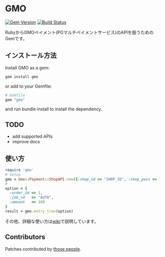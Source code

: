 GMO
====
[![Gem Version](https://badge.fury.io/rb/gmo.png)](https://rubygems.org/gems/gmo)
[![Build Status](https://travis-ci.org/t-k/gmo-payment-ruby.png)](https://travis-ci.org/t-k/gmo-payment-ruby)

RubyからGMOペイメント(PGマルチペイメントサービス)のAPIを扱うためのGemです。

インストール方法
---

Install GMO as a gem:
```bash
gem install gmo
```

or add to your Gemfile:
```ruby
# Gemfile
gem "gmo"
```
and run bundle install to install the dependency.

TODO
---
* add supported APIs
* improve docs

使い方
---
```ruby
require 'gmo'
# setup
gmo = Gmo::Payment::ShopAPI.new({:shop_id => "SHOP_ID", :shop_pass => "SHOP_PASS", :host => "foo.mul-pay.jp"})
#
option = {
  :order_id => 1,
  :job_cd   => "AUTH",
  :amount   => 100
}
result = gmo.entry_tran(option)
```
その他、詳細な使い方は<a href="https://github.com/t-k/gmo-payment-ruby/wiki/_pages">wiki</a>で説明しています。

Contributors
---
Patches contributed by [those people](https://github.com/t-k/gmo-payment-ruby/contributors).
